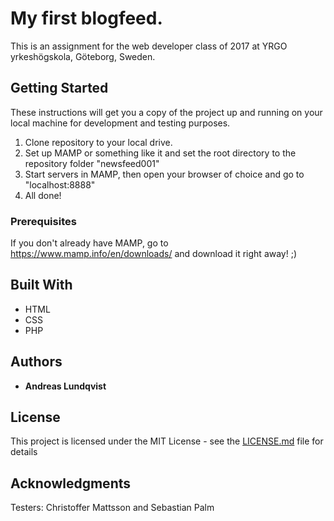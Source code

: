# My first blogfeed.

This is an assignment for the web developer class of 2017 at YRGO yrkeshögskola, Göteborg, Sweden.

## Getting Started

These instructions will get you a copy of the project up and running on your local machine for development and testing purposes.
  1. Clone repository to your local drive.
  2. Set up MAMP or something like it and set the root directory to the repository folder "newsfeed001"
  3. Start servers in MAMP, then open your browser of choice and go to "localhost:8888"
  4. All done!
  
  
### Prerequisites

If you don't already have MAMP, go to https://www.mamp.info/en/downloads/ and download it right away! ;)



## Built With

* HTML
* CSS
* PHP


 

## Authors

* **Andreas Lundqvist** 


## License

This project is licensed under the MIT License - see the [LICENSE.md](LICENSE.md) file for details

## Acknowledgments

Testers: Christoffer Mattsson and Sebastian Palm
